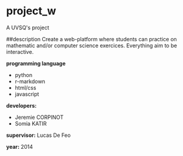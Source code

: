project_w
=========

A UVSQ's project

##description
Create a web-platform where students can practice on mathematic and/or computer science exercices.
Everything aim to be interactive.


**programming language**
* python
* r-markdown
* html/css
* javascript

**developers:**
* Jeremie CORPINOT
* Somia KATIR

**supervisor:** Lucas De Feo

**year:** 2014
